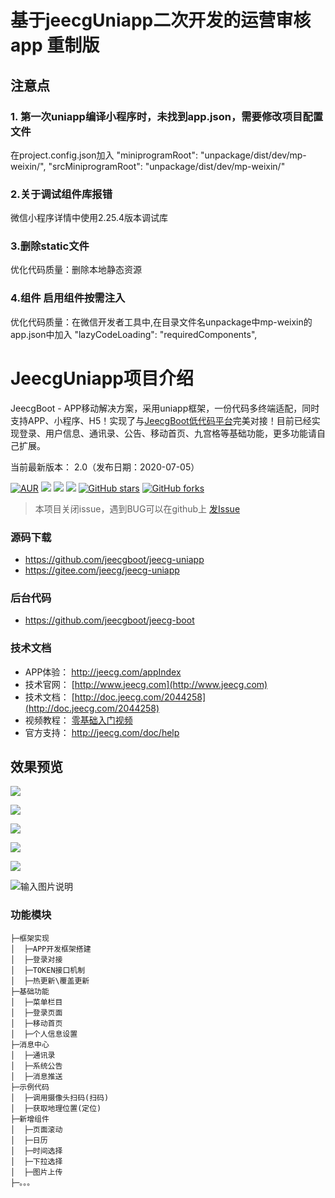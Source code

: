 #  基于jeecgUniapp二次开发的运营审核app 重制版

## 注意点

### 1. 第一次uniapp编译小程序时，未找到app.json，需要修改项目配置文件
在project.config.json加入
 "miniprogramRoot": "unpackage/dist/dev/mp-weixin/",
  "srcMiniprogramRoot": "unpackage/dist/dev/mp-weixin/"

### 2.关于调试组件库报错
微信小程序详情中使用2.25.4版本调试库

### 3.删除static文件
优化代码质量：删除本地静态资源

### 4.组件 启用组件按需注入
优化代码质量：在微信开发者工具中,在目录文件名unpackage中mp-weixin的app.json中加入
  "lazyCodeLoading": "requiredComponents",
# JeecgUniapp项目介绍
JeecgBoot - APP移动解决方案，采用uniapp框架，一份代码多终端适配，同时支持APP、小程序、H5！实现了与[JeecgBoot低代码平台](https://github.com/jeecgboot/jeecg-boot)完美对接！目前已经实现登录、用户信息、通讯录、公告、移动首页、九宫格等基础功能，更多功能请自己扩展。

当前最新版本： 2.0（发布日期：2020-07-05）


[![AUR](https://img.shields.io/badge/license-Apache%20License%202.0-blue.svg)](https://github.com/zhangdaiscott/jeecg-boot/blob/master/LICENSE)
[![](https://img.shields.io/badge/Author-北京国炬软件-orange.svg)](http://www.jeecg.com)
[![](https://img.shields.io/badge/Blog-官方博客-blue.svg)](https://my.oschina.net/jeecg)
[![](https://img.shields.io/badge/version-3.4.1-brightgreen.svg)](https://github.com/zhangdaiscott/jeecg-boot)
[![GitHub stars](https://img.shields.io/github/stars/zhangdaiscott/jeecg-boot.svg?style=social&label=Stars)](https://github.com/zhangdaiscott/jeecg-boot)
[![GitHub forks](https://img.shields.io/github/forks/zhangdaiscott/jeecg-boot.svg?style=social&label=Fork)](https://github.com/zhangdaiscott/jeecg-boot)


> 本项目关闭issue，遇到BUG可以在github上 [发Issue](https://github.com/jeecgboot/jeecg-uniapp/issues/new)

### 源码下载
- https://github.com/jeecgboot/jeecg-uniapp
- https://gitee.com/jeecg/jeecg-uniapp


### 后台代码
-  https://github.com/jeecgboot/jeecg-boot

### 技术文档
- APP体验：   http://jeecg.com/appIndex
- 技术官网： [http://www.jeecg.com](http://www.jeecg.com)
- 技术文档： [http://doc.jeecg.com/2044258](http://doc.jeecg.com/2044258)
- 视频教程： [零基础入门视频](https://www.bilibili.com/video/BV1sQ4y1R7Rz)
- 官方支持： http://jeecg.com/doc/help





效果预览
----

![](https://oscimg.oschina.net/oscnet/up-9fb74025440e6066651599d78b4bc78f2cd.png)

![](https://oscimg.oschina.net/oscnet/up-7605e213638a559bba64279b6db93af3ed0.png)

![](https://oscimg.oschina.net/oscnet/up-43ddd52486509ab06a920c3f99f42b8b432.png)

![](https://oscimg.oschina.net/oscnet/up-02d83a8fe3fab4c0153862a9084f8a94cbb.png)

![](https://oscimg.oschina.net/oscnet/up-937a63d5e13869c40e6f1437452171d8235.png)

![输入图片说明](https://oscimg.oschina.net/oscnet/up-49e27699eb278c7c6b6748bfeaeb6c13b72.gif "在这里输入图片标题")



### 功能模块
```
├─框架实现
│  ├─APP开发框架搭建
│  ├─登录对接
│  ├─TOKEN接口机制
│  ├─热更新\覆盖更新
├─基础功能
│  ├─菜单栏目
│  ├─登录页面
│  ├─移动首页
│  ├─个人信息设置
├─消息中心
│  ├─通讯录
│  ├─系统公告
│  ├─消息推送
├─示例代码
│  ├─调用摄像头扫码(扫码)
│  ├─获取地理位置(定位)
├─新增组件
│  ├─页面滚动
│  ├─日历
│  ├─时间选择
│  ├─下拉选择
│  ├─图片上传
├─。。。
```
